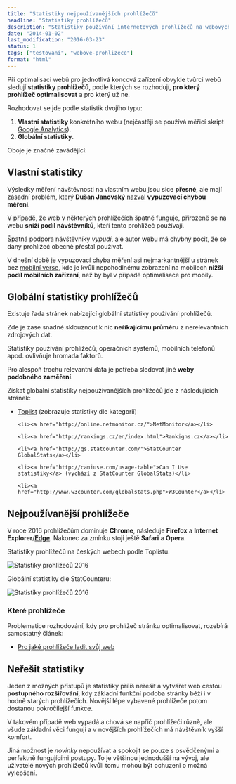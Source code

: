 ```yaml
---
title: "Statistiky nejpoužívanějších prohlížečů"
headline: "Statistiky prohlížečů"
description: "Statistiky používání internetových prohlížečů na webových stránkách v České republice a ve světě."
date: "2014-01-02"
last_modification: "2016-03-23"
status: 1
tags: ["testovani", "webove-prohlizece"]
format: "html"
---
```


<p>Při optimalisaci webů pro jednotlivá koncová zařízení obvykle tvůrci webů sledují <b>statistiky prohlížečů</b>, podle kterých se rozhodují, <b>pro který prohlížeč optimalisovat</b> a pro který už ne.</p>

<p>Rozhodovat se jde podle statistik dvojího typu:</p>

<ol>
  <li><b>Vlastní statistiky</b> konkrétního webu (nejčastěji se používá měřicí skript <a href="/ga">Google Analytics</a>).</li>
  
  <li><b>Globální statistiky</b>.</li>
</ol>

<p>Oboje je značně zavádějící:</p>



<h2 id="vlastni">Vlastní statistiky</h2>

<p>Výsledky měření návštěvnosti na vlastním webu jsou sice <b>přesné</b>, ale mají zásadní problém, který <b>Dušan Janovský</b> <a href="http://www.jakpsatweb.cz/clanky/vypuzovaci-chyba-mereni.html">nazval</a> <b>vypuzovací chybou měření</b>.</p>

<p>V případě, že web v některých prohlížečích špatně funguje, přirozeně se na webu <b>sníží podíl návštěvníků</b>, kteří tento prohlížeč používají.</p>

<p>Špatná podpora návštěvníky <i>vypudí</i>, ale autor webu má chybný pocit, že se daný prohlížeč obecně přestal používat.</p>


<p>V dnešní době je vypuzovací chyba měření asi nejmarkantnější u stránek bez <a href="/mobilni-web">mobilní verse</a>, kde je kvůli nepohodlnému zobrazení na mobilech <b>nižší podíl mobilních zařízení</b>, než by byl v případě optimalisace pro mobily.</p>





<h2 id="globalni">Globální statistiky prohlížečů</h2>

<p>Existuje řada stránek nabízející globální statistiky používání prohlížečů.</p>

<p>Zde je zase snadné sklouznout k nic <b>neříkajícímu průměru</b> z nerelevantních zdrojových dat.</p>

<p>Statistiky používání prohlížečů, operačních systémů, mobilních telefonů apod. ovlivňuje hromada faktorů.</p>

<p>Pro alespoň trochu relevantní data je potřeba sledovat jiné <b>weby podobného zaměření</b>.</p>

<p>Získat globální statistiky nejpoužívanějších prohlížečů jde z následujících stránek:</p>

<div class="external-content">
  <ul>
    <li><a href="http://www.toplist.cz/global.html">Toplist</a> (zobrazuje statistiky dle kategorií)</li>

    <li><a href="http://online.netmonitor.cz/">NetMonitor</a></li>

    <li><a href="http://rankings.cz/en/index.html">Rankigns.cz</a></li>

    <li><a href="http://gs.statcounter.com/">StatCounter GlobalStats</a></li>

    <li><a href="http://caniuse.com/usage-table">Can I Use statistiky</a> (vychází z StatCounter GlobalStats)</li>

    <li><a href="http://www.w3counter.com/globalstats.php">W3Counter</a></li>
  </ul>  
</div>

<h2 id="nejpouzivanejsi">Nejpoužívanější prohlížeče</h2>

<p>V roce 2016 prohlížečům dominuje <b>Chrome</b>, následuje <b>Firefox</b> a <b>Internet Explorer</b>/<a href="/microsoft-edge"><b>Edge</b></a>. Nakonec za zmínku stojí ještě <b>Safari</b> a <b>Opera</b>.</p>



<p>Statistiky prohlížečů na českých webech podle Toplistu:</p>

<p><img src="/files/statistiky-prohlizecu/toplist-2016.png" alt="Statistiky prohlížečů 2016" class="border"></p>

























<p>Globální statistiky dle StatCounteru:</p>

<p><img src="/files/statistiky-prohlizecu/StatCounter-2016.png" alt="Statistiky prohlížečů 2016" class="border"></p>

































<h3 id="kdy-ladit">Které prohlížeče</h3>

<p>Problematice rozhodování, kdy pro prohlížeč stránku optimalisovat, rozebírá samostatný článek:</p>

<div class="internal-content">
  <ul>
    <li><a href="/prohlizece-optimalisace">Pro jaké prohlížeče ladit svůj web</a></li>
  </ul>
</div>


<h2 id="bez-statistiky">Neřešit statistiky</h2>

<p>Jeden z možných přístupů je statistiky příliš neřešit a vytvářet web cestou <b>postupného rozšiřování</b>, kdy základní funkční podoba stránky běží i v hodně starých prohlížečích. Novější lépe vybavené prohlížeče potom dostanou pokročilejší funkce.</p>

<p>V takovém případě web vypadá a chová se napříč prohlížeči různě, ale všude základní věci fungují a v novějších prohlížečích má návštěvník vyšší komfort.</p>

<p>Jiná možnost je <i>novinky</i> nepoužívat a spokojit se pouze s osvědčenými a perfektně fungujícími postupy. To je většinou jednodušší na vývoj, ale uživatelé nových prohlížečů kvůli tomu mohou být ochuzeni o možná vylepšení.</p>